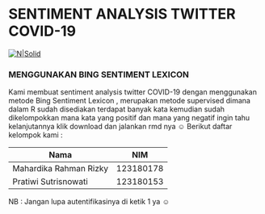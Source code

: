 #  SENTIMENT ANALYSIS TWITTER COVID-19

[![N|Solid](https://4.bp.blogspot.com/-91Xqnhmr_1g/WbGVE7H8clI/AAAAAAAABsk/eHmmNUui7hcxXxLKTlf4lHGyRbS-8ZGbQCLcBGAs/s1600/giphy.gif)](https://nodesource.com/products/nsolid)
### MENGGUNAKAN BING SENTIMENT LEXICON

Kami membuat sentiment analysis twitter COVID-19 dengan menggunakan metode Bing Sentiment Lexicon , 
merupakan metode supervised dimana dalam R sudah disediakan terdapat banyak kata kemudian sudah dikelompokkan mana kata yang positif dan mana yang negatif
ingin tahu kelanjutannya klik download dan jalankan rmd nya :relaxed:
Berikut daftar kelompok kami :

| Nama | NIM |
| ------ | ------ |
| Mahardika Rahman Rizky | 123180178 |
| Pratiwi Sutrisnowati | 123180153 |


NB : Jangan lupa autentifikasinya di ketik 1 ya :relaxed: 
